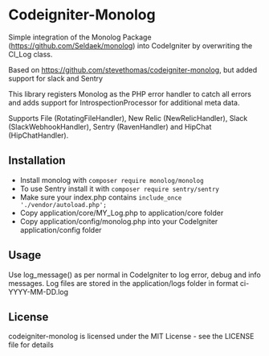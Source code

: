 Codeigniter-Monolog
===================

Simple integration of the Monolog Package (https://github.com/Seldaek/monolog) into CodeIgniter by overwriting the CI_Log class.

Based on https://github.com/stevethomas/codeigniter-monolog, but added support for slack and Sentry

This library registers Monolog as the PHP error handler to catch all errors and adds support for IntrospectionProcessor for additional meta data.

Supports File (RotatingFileHandler), New Relic (NewRelicHandler), Slack (SlackWebhookHandler), Sentry (RavenHandler) and HipChat (HipChatHandler).

Installation
------------
* Install monolog with ```composer require monolog/monolog```
* To use Sentry install it with ```composer require sentry/sentry```
* Make sure your index.php contains  ```include_once './vendor/autoload.php';```
* Copy application/core/MY_Log.php to application/core folder
* Copy application/config/monolog.php into your CodeIgniter application/config folder

Usage
-----
Use log_message() as per normal in CodeIgniter to log error, debug and info messages. Log files are stored in the application/logs folder in format ci-YYYY-MM-DD.log

License
-------

codeigniter-monolog is licensed under the MIT License - see the LICENSE file for details
